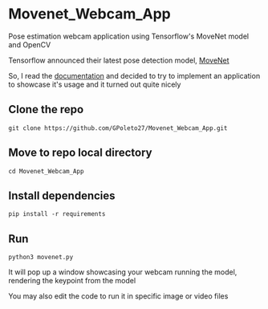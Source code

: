 # Movenet_Webcam_App
Pose estimation webcam application using Tensorflow's MoveNet model and OpenCV

Tensorflow announced their latest pose detection model, [MoveNet](https://blog.tensorflow.org/2021/05/next-generation-pose-detection-with-movenet-and-tensorflowjs.html)

So, I read the [documentation](https://tfhub.dev/google/movenet/singlepose/thunder/3) and decided to try to implement an application to showcase it's usage and it turned out quite nicely

## Clone the repo
``` git clone https://github.com/GPoleto27/Movenet_Webcam_App.git ```

## Move to repo local directory
``` cd Movenet_Webcam_App ```

## Install dependencies
``` pip install -r requirements ```

## Run
``` python3 movenet.py ```

It will pop up a window showcasing your webcam running the model, rendering the keypoint from the model

You may also edit the code to run it in specific image or video files
